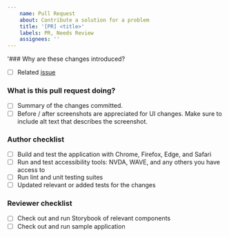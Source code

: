 ```yaml
---
    name: Pull Request
    about: Contribute a solution for a problem
    title: '[PR] <title>'
    labels: PR, Needs Review
    assignees: ''
---
```

<!--
  How to write a good PR title:

- Prefix it with [ComponentName] (if applicable), for example: [Button]
- Start with a verb, for example: Add, Delete, Improve, Fix…
- Give as much context as necessary and as little as possible
- Prefix it with [WIP] while it's a work in progress
-->

'### Why are these changes introduced?

- [ ] Related [issue](https://example.com/issue/123)

<!--
  Context about the problem that's being addressed.
-->

### What is this pull request doing?

- [ ] Summary of the changes committed.
- [ ] Before / after screenshots are appreciated for UI changes. Make sure to include alt text that describes the screenshot.

### Author checklist

- [ ] Build and test the application with Chrome, Firefox, Edge, and Safari
- [ ] Run and test accessibility tools: NVDA, WAVE, and any others you have access to
- [ ] Run lint and unit testing suites
- [ ] Updated relevant or added tests for the changes

### Reviewer checklist

- [ ] Check out and run Storybook of relevant components
- [ ] Check out and run sample application
